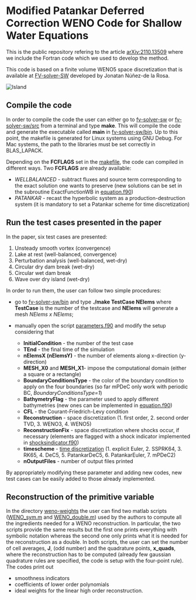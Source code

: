 # Modified Patankar Deferred Correction WENO Code for Shallow Water Equations

This is the public repository refering to the article [arXiv:2110.13509](https://arxiv.org/abs/2110.13509#) where we include the Fortran code which we used to develop the method.

This code is based on a finite volume WENO5 space discretization that is available at [FV-solver-SW](https://github.com/jbnunezd/fv-solver-sw.git) developed by Jonatan Núñez-de la Rosa.

![Island](pictures/island.gif)

## Compile the code

In order to compile the code the user can either go to [fv-solver-sw](fv-solver-sw) or [fv-solver-sw/src](fv-solver-sw/src)
from a terminal and type **make**. This will compile the code and generate the executable called **main** in [fv-solver-sw/bin](fv-solver-sw/bin). Up to this point, the makefile is generated for Linux systems using GNU Debug. For Mac systems, the path to the libraries must be set correctly in BLAS_LAPACK.

Depending on the **FCFLAGS** set in the [makefile](fv-solver-sw/src/makefile), the code can compiled in different ways. Two **FCFLAGS** are already available:
* *WELLBALANCED* - subtract fluxes and source term corresponding to the exact solution one wants to preserve (new solutions can be set in the subroutine ExactFunctionWB in [equation.f90](fv-solver-sw/src/equation.f90))
* *PATANKAR*     - recast the hyperbolic system as a production-destruction system (it is mandatory to set a Patankar scheme for time discretization)
## Run the test cases presented in the paper 

In the paper, six test cases are presented:
1. Unsteady smooth vortex (convergence)
1. Lake at rest (well-balanced, convergence)
1. Perturbation analysis (well-balanced, wet-dry)
1. Circular dry dam break (wet-dry)
1. Circular wet dam break
1. Wave over dry island (wet-dry)

In order to run them, the user can follow two simple procedures:

* go to [fv-solver-sw/bin](tree/main/fv-solver-sw/bin) and type 
**./make TestCase NElems** 
where **TestCase** is the number of the testcase and **NElems** will generate a mesh *NElems x NElems*;

* manually open the script [parameters.f90](fv-solver-sw/src/bin/parameters.f90) and modify the setup considering that  

  * **InitialCondition**       - the number of the test case     
  * **TEnd**                   - the final time of the simulation   
  * **nElemsX (nElemsY)**      - the number of elements along x-direction (y-direction)    
  * **MESH_X0** and **MESH_X1**- impose the computational domain (either a square or a rectangle)   
  * **BoundaryConditionsType** - the color of the boundary condition to apply on the four boundaries (so far mPDeC only work with periodic BC, *BoundaryConditionsType=1*)   
  * **BathymetryFlag**         - the parameter used to apply different bathymetries (new ones can be implemented in [equation.f90](fv-solver-sw/src/bin/equation.f90))   
  * **CFL**                    - the Courant-Friedrich-Levy condition  
  * **Reconstruction**         - space discretization (1. first order, 2. second order TVD, 3. WENO3, 4. WENO5)    
  * **ReconstructionFix**      - space discretization where shocks occur, if necessary (elements are flagged with a shock indicator implemented in [shocksindicator.f90](fv-solver-sw/src/shocksindicator.f90))     
  * **timescheme**             - [time discretization](fv-solver-sw/src/timediscretization.f90) (1. explicit Euler, 2. SSPRK64, 3. RK65, 4. DeC5, 5. PatankarDeC5, 6. PatankarEuler, 7. mPDeC2)   
  * **nOutputFiles**           - number of output files printed    

By appropriately modifying these parameter and adding new codes, new test cases can be easily added to those already implemented.

## Reconstruction of the primitive variable

In the directory [weno-weights](weno-weights) the user can find two matlab scripts ([WENO_sym.m](weno-weights/WENO_sym.m) and 
[WENO_double.m](weno-weights/WENO_double.m)) used by the authors to compute all the ingredients needed for a WENO reconstruction. 
In particular, the two scripts provide the same results but the first one prints everything with symbolic notation whereas the second one only prints
what it is needed for the reconstruction as a double. In both scripts, the user can set the number of cell averages, **J**, (odd number) and the quadrature 
points, **x_quads**, where the reconstruction has to be computed (already few gaussian quadrature rules are specified, the code is setup with the 
four-point rule). The codes print out
* smoothness indicators
* coefficients of lower order polynomials
* ideal weights for the linear high order reconstruction.



